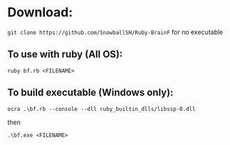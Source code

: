 # Download:

`git clone https://github.com/SnowballSH/Ruby-BrainF` for no executable

## To use with ruby (All OS):

`ruby bf.rb <FILENAME>`

## To build executable (Windows only):

`ocra .\bf.rb --console --dll ruby_builtin_dlls/libssp-0.dll`

then

`.\bf.exe <FILENAME>`
